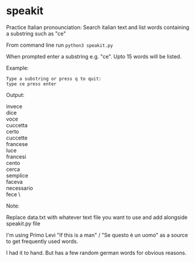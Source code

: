 # speakit
Practice Italian pronounciation: Search italian text and list words containing a substring such as "ce"

From command line run `python3 speakit.py`

When prompted enter a substring e.g. "ce". Upto 15 words will be listed.

Example: 

`Type a substring or press q to quit:` \
`type ce press enter` 

Output: 

invece \
dice \
voce \
cuccetta \
certo \
cuccette \
francese \
luce \
francesi \
cento \
cerca \
semplice \
faceva \
necessario \
fece \

Note: 

Replace data.txt with whatever text file you want to use and add alongside speakit.py file

I'm using Primo Levi "If this is a man" / "Se questo è un uomo" as a source to get frequently used words.

I had it to hand. But has a few random german words for obvious reasons. 


